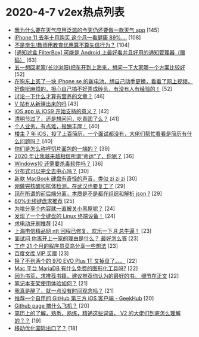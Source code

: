 # 2020-4-7 v2ex热点列表

+ [我为什么要在天气应用泛滥的今天仍还要做一款天气 app](https://www.v2ex.com/t/660011#reply145) [145]
+ [iPhone 11 去年十月购买 这个月一看健康 89%....](https://www.v2ex.com/t/660006#reply108) [108]
+ [不是学生/教师用教育优惠算不算失信行为？](https://www.v2ex.com/t/660046#reply104) [104]
+ [[通知滤盒 FilterBox] 可能是 Android 上最好看并且好用的通知管理器（赠码）](https://www.v2ex.com/t/660227#reply63) [63]
+ [五一想回老家(长沙浏阳)把车开到上海来，想问一下大家哪一个方案比较好](https://www.v2ex.com/t/659984#reply52) [52]
+ [在狗东上买了一块 iPhone se 的新电池，想自己动手更换，看看了网上视频，好像挺麻烦的，担心自己搞不好弄成砖头，有没有人有经验的！](https://www.v2ex.com/t/660020#reply52) [52]
+ [讨论一下什么才算有营养的文章？](https://www.v2ex.com/t/660120#reply46) [46]
+ [V 站有从新疆出来的吗](https://www.v2ex.com/t/660094#reply43) [43]
+ [iOS app 从 iOS9 开始支持的意义？](https://www.v2ex.com/t/660033#reply42) [42]
+ [清明节过了，还是想问问，吃青团了么？](https://www.v2ex.com/t/660019#reply41) [41]
+ [个人业务，有点难，报酬丰厚！](https://www.v2ex.com/t/660109#reply40) [40]
+ [楼主 7 年 iOS，投了上百简历，一个面试都没有，大佬们帮忙看看是简历有什么问题吗？](https://www.v2ex.com/t/660125#reply40) [40]
+ [你们是怎么称呼切片面包的一端的？](https://www.v2ex.com/t/659973#reply39) [39]
+ [2020 年让我越来越相信所谓“命运”了，你呢？](https://www.v2ex.com/t/659985#reply36) [36]
+ [Windows10 还需要杀毒软件吗？](https://www.v2ex.com/t/660027#reply36) [36]
+ [分布式可以完全去中心吗？](https://www.v2ex.com/t/660055#reply30) [30]
+ [新款 MacBook 硬盘有奇怪的声音，类似 zi zi zi](https://www.v2ex.com/t/660065#reply30) [30]
+ [刚做完核酸和抗体检测，在武汉也要复工了](https://www.v2ex.com/t/660237#reply29) [29]
+ [现在所谓的前后端分离，本质是不是都在组织和解析 json ?](https://www.v2ex.com/t/660096#reply29) [29]
+ [60%无线键盘求推荐](https://www.v2ex.com/t/660206#reply25) [25]
+ [为啥分享个内容就一直被关小黑屋呢？](https://www.v2ex.com/t/659981#reply24) [24]
+ [发现了一个全键盘的 Linux 终端设备！](https://www.v2ex.com/t/660052#reply24) [24]
+ [求电动牙刷推荐](https://www.v2ex.com/t/660107#reply24) [24]
+ [上海电信精品网 ntt 回程已修复，欢乐一下,R 总牛逼！](https://www.v2ex.com/t/660129#reply23) [23]
+ [面试问 你离开上一家的理由是什么？ 最好怎么答](https://www.v2ex.com/t/660140#reply23) [23]
+ [工作 21 个月的程序员菜鸟分享一些想法](https://www.v2ex.com/t/660141#reply23) [23]
+ [百度文库 VIP 买赠](https://www.v2ex.com/t/660162#reply23) [23]
+ [换了不到两个的 970 EVO Plus 1T 又掉盘了。。。](https://www.v2ex.com/t/659976#reply22) [22]
+ [Mac 平台 MariaDB 有什么免费的图形化工具吗?](https://www.v2ex.com/t/660016#reply22) [22]
+ [因为书荒，求推荐书籍，建议推荐你认为的最好的书。 细节在正文](https://www.v2ex.com/t/660102#reply22) [22]
+ [笔记本支架使用体验如何？](https://www.v2ex.com/t/660091#reply21) [21]
+ [我真是醉了，就一点没有时间观念吗？](https://www.v2ex.com/t/660106#reply21) [21]
+ [推荐一个自用的 GitHub 第三方 iOS 客户端 - GeekHub](https://www.v2ex.com/t/660050#reply20) [20]
+ [Github page 搞什么飞机？](https://www.v2ex.com/t/660221#reply20) [20]
+ [简历上的了解，熟悉，熟练，精通这些词语， V2 的大佬们到底怎么理解的？？](https://www.v2ex.com/t/660054#reply19) [19]
+ [移动优化国际出口了？](https://www.v2ex.com/t/659977#reply18) [18]
